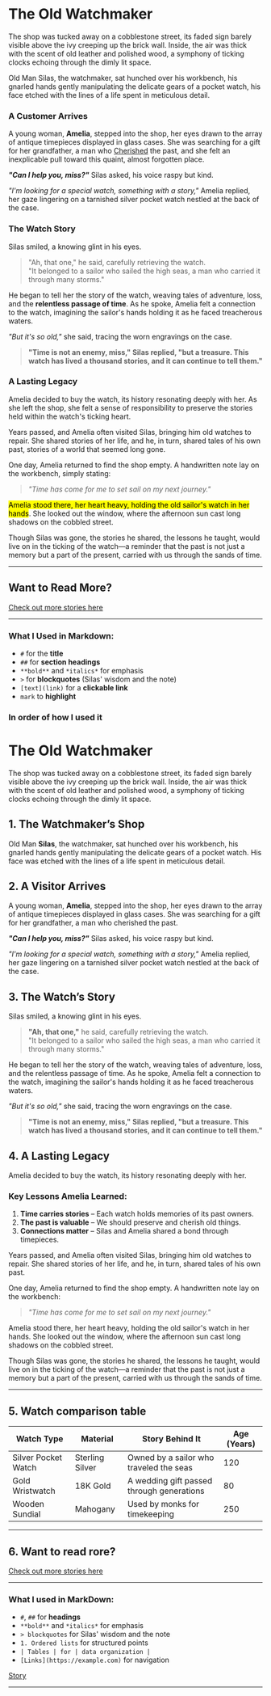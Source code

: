 # The Old Watchmaker

The shop was tucked away on a cobblestone street, its faded sign barely visible above the ivy creeping up the brick wall. Inside, the air was thick with the scent of old leather and polished wood, a symphony of ticking clocks echoing through the dimly lit space.  

Old Man Silas, the watchmaker, sat hunched over his workbench, his gnarled hands gently manipulating the delicate gears of a pocket watch, his face etched with the lines of a life spent in meticulous detail.  

### A Customer Arrives  

A young woman, **Amelia**, stepped into the shop, her eyes drawn to the array of antique timepieces displayed in glass cases. She was searching for a gift for her grandfather, a man who [Cherished](www.url_to_an_image.com/image) the past, and she felt an inexplicable pull toward this quaint, almost forgotten place.  

**_"Can I help you, miss?"_** Silas asked, his voice raspy but kind.  

*"I'm looking for a special watch, something with a story,"* Amelia replied, her gaze lingering on a tarnished silver pocket watch nestled at the back of the case.  

### The Watch Story  

Silas smiled, a knowing glint in his eyes.  

> "Ah, that one," he said, carefully retrieving the watch.  
> "It belonged to a sailor who sailed the high seas, a man who carried it through many storms."  

He began to tell her the story of the watch, weaving tales of adventure, loss, and the **relentless passage of time**. As he spoke, Amelia felt a connection to the watch, imagining the sailor's hands holding it as he faced treacherous waters.  

*"But it's so old,"* she said, tracing the worn engravings on the case.  

> **"Time is not an enemy, miss," Silas replied, "but a treasure. This watch has lived a thousand stories, and it can continue to tell them."**  

### A Lasting Legacy  

Amelia decided to buy the watch, its history resonating deeply with her. As she left the shop, she felt a sense of responsibility to preserve the stories held within the watch's ticking heart.  

Years passed, and Amelia often visited Silas, bringing him old watches to repair. She shared stories of her life, and he, in turn, shared tales of his own past, stories of a world that seemed long gone.  

One day, Amelia returned to find the shop empty. A handwritten note lay on the workbench, simply stating:  

> *"Time has come for me to set sail on my next journey."*  

<mark>Amelia stood there, her heart heavy, holding the old sailor's watch in her hands</mark>. She looked out the window, where the afternoon sun cast long shadows on the cobbled street.  

Though Silas was gone, the stories he shared, the lessons he taught, would live on in the ticking of the watch—a reminder that the past is not just a memory but a part of the present, carried with us through the sands of time.  

---

## Want to Read More?  

[Check out more stories here](https://example.com)  

---

### What I Used in Markdown:
- `#` for the **title**  
- `##` for **section headings**  
- `**bold**` and `*italics*` for emphasis  
- `>` for **blockquotes** (Silas' wisdom and the note)  
- `[text](link)` for a **clickable link**  
- `mark` to **highlight**

### In order of how I used it


# The Old Watchmaker  

The shop was tucked away on a cobblestone street, its faded sign barely visible above the ivy creeping up the brick wall. Inside, the air was thick with the scent of old leather and polished wood, a symphony of ticking clocks echoing through the dimly lit space.  

## 1. The Watchmaker’s Shop  

Old Man **Silas**, the watchmaker, sat hunched over his workbench, his gnarled hands gently manipulating the delicate gears of a pocket watch. His face was etched with the lines of a life spent in meticulous detail.  

## 2. A Visitor Arrives  

A young woman, **Amelia**, stepped into the shop, her eyes drawn to the array of antique timepieces displayed in glass cases. She was searching for a gift for her grandfather, a man who cherished the past.  

**_"Can I help you, miss?"_** Silas asked, his voice raspy but kind.  

*"I'm looking for a special watch, something with a story,"* Amelia replied, her gaze lingering on a tarnished silver pocket watch nestled at the back of the case.  

## 3. The Watch’s Story  

Silas smiled, a knowing glint in his eyes.  

> **"Ah, that one,"** he said, carefully retrieving the watch.  
> "It belonged to a sailor who sailed the high seas, a man who carried it through many storms."  

He began to tell her the story of the watch, weaving tales of adventure, loss, and the relentless passage of time. As he spoke, Amelia felt a connection to the watch, imagining the sailor's hands holding it as he faced treacherous waters.  

*"But it's so old,"* she said, tracing the worn engravings on the case.  

> **"Time is not an enemy, miss," Silas replied, "but a treasure. This watch has lived a thousand stories, and it can continue to tell them."**  

## 4. A Lasting Legacy  

Amelia decided to buy the watch, its history resonating deeply with her.  

### Key Lessons Amelia Learned:  
1. **Time carries stories** – Each watch holds memories of its past owners.  
2. **The past is valuable** – We should preserve and cherish old things.  
3. **Connections matter** – Silas and Amelia shared a bond through timepieces.  

Years passed, and Amelia often visited Silas, bringing him old watches to repair. She shared stories of her life, and he, in turn, shared tales of his own past.  

One day, Amelia returned to find the shop empty. A handwritten note lay on the workbench:  

> *"Time has come for me to set sail on my next journey."*  

Amelia stood there, her heart heavy, holding the old sailor's watch in her hands. She looked out the window, where the afternoon sun cast long shadows on the cobbled street.  

Though Silas was gone, the stories he shared, the lessons he taught, would live on in the ticking of the watch—a reminder that the past is not just a memory but a part of the present, carried with us through the sands of time.  

---

## 5. Watch comparison table  

| Watch Type      | Material      | Story Behind It                        | Age (Years) |
|---------------|--------------|-----------------------------------|------------|
| Silver Pocket Watch | Sterling Silver | Owned by a sailor who traveled the seas | 120        |
| Gold Wristwatch | 18K Gold     | A wedding gift passed through generations | 80         |
| Wooden Sundial | Mahogany      | Used by monks for timekeeping | 250        |

---

## 6. Want to read rore?  

[Check out more stories here](https://example.com)  

---

### What I used in MarkDown:  
- `#`, `##` for **headings**  
- `**bold**` and `*italics*` for emphasis  
- `> blockquotes` for Silas' wisdom and the note  
- `1. Ordered lists` for structured points  
- `| Tables | for | data organization |`  
- `[Links](https://example.com)` for navigation  




[Story](https://github.com/Jesust9140/INTROTOMARKDOWN/Introtomarkdown/AISTORY.md)

---
